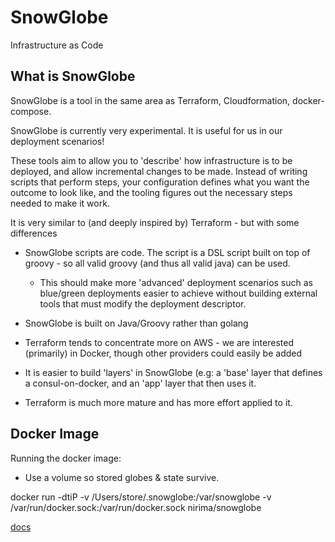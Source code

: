 # SnowGlobe
Infrastructure as Code

## What is SnowGlobe

SnowGlobe is a tool in the same area as Terraform, Cloudformation, docker-compose.

SnowGlobe is currently very experimental. It is useful for us in our deployment scenarios!

These tools aim to allow you to 'describe' how infrastructure is to be deployed, and allow incremental changes to be made. Instead of writing scripts that perform steps, your configuration defines what you want the outcome to look like, and the tooling figures out the necessary steps needed to make it work.


It is very similar to (and deeply inspired by) Terraform - but with some differences

* SnowGlobe scripts are code. The script is a DSL script built on top of groovy - so all valid groovy (and thus all valid java) can be used.
  - This should make more 'advanced' deployment scenarios such as blue/green deployments easier to achieve without building external tools that must modify the deployment descriptor.

* SnowGlobe is built on Java/Groovy rather than golang

* Terraform tends to concentrate more on AWS - we are interested (primarily) in Docker, though other providers could easily be added

* It is easier to build 'layers' in SnowGlobe (e.g: a 'base' layer that defines a consul-on-docker, and an 'app' layer that then uses it.

* Terraform is much more mature and has more effort applied to it.

## Docker Image

Running the docker image:

* Use a volume so stored globes & state survive.

docker run -dtiP -v /Users/store/.snowglobe:/var/snowglobe -v /var/run/docker.sock:/var/run/docker.sock nirima/snowglobe

[docs](./docs/index.md) 
